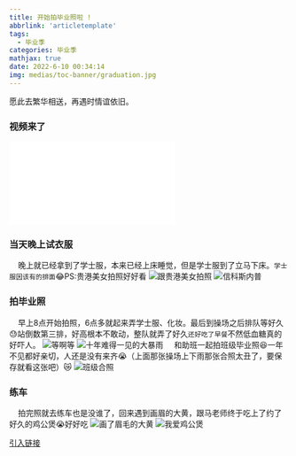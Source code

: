 ```yaml
---
title: 开始拍毕业照啦 !
abbrlink: 'articletemplate'
tags:
  - 毕业季
categories: 毕业季
mathjax: true
date: 2022-6-10 00:34:14
img: medias/toc-banner/graduation.jpg
---
```


<div class="note info">愿此去繁华相送，再遇时情谊依旧。</div>

### 视频来了
<iframe src="//player.bilibili.com/player.html?bvid=BV1wB4y1Y7jg&page=1&high_quality=1" scrolling="no" border="0" frameborder="no" framespacing="0" allowfullscreen="true"> </iframe>

### 当天晚上试衣服
&nbsp;&nbsp;&nbsp;&nbsp;晚上就已经拿到了学士服，本来已经上床睡觉，但是学士服到了立马下床。<code>学士服因该有的排面</code>&#x1f602;PS:贵港美女拍照好好看
![跟贵港美女拍照](https://img.gejiba.com/images/6090bc9f958a9c272c9cc690d86a26ca.jpg)
![信科斯内普](https://img.gejiba.com/images/2aa6e0935d7b20ede202376784d800c9.jpg)

### 拍毕业照
&nbsp;&nbsp;&nbsp;&nbsp;早上8点开始拍照，6点多就起来弄学士服、化妆。最后到操场之后排队等好久&#x1f613;站倒数第三排，好高根本不敢动，整队就弄了好久<code>还好吃了早餐</code>不然低血糖真的好吓人。
![等啊等](https://img.gejiba.com/images/9f2e867db6b010126eea557de199068d.jpg)
![十年难得一见的大暴雨](https://img.gejiba.com/images/0e5302603479f9adb6703f9a7aeb3cf6.jpg)
&nbsp;&nbsp;&nbsp;&nbsp;和助班一起拍班级毕业照&#x1f606;一年不见都好亲切，人还是没有来齐&#x1f62D;（上面那张操场上下雨那张合照太丑了，要保存就看这张吧）&#x1f63F;
![班级合照](https://img.gejiba.com/images/75e7258043ed2316a0336ddacb806d50.jpg)

### 练车
&nbsp;&nbsp;&nbsp;&nbsp;拍完照就去练车也是没谁了，回来遇到画眉的大黄，跟马老师终于吃上了约了好久的鸡公煲&#x1f62D;好好吃
![画了眉毛的大黄](https://img.gejiba.com/images/cd81a19aaa9a51bb46f79f6271d64504.jpg)
![我爱鸡公煲](https://img.gejiba.com/images/98a6b59a172950eefb6c80e3d9e45e69.jpg)

<a href="链接地址" class="LinkCard" target="_blank">引入链接</a>
